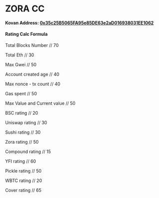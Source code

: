 # ZORA CC

#### Kovan Address: [0x35c25B5065FA95e85DE63e2aD016938031EE1062](https://kovan.etherscan.io/address/0x35c25B5065FA95e85DE63e2aD016938031EE1062)

#### Rating Calc Formula

Total Blocks Number // 70

Total Eth // 30

Max Gwei // 50

Account created age // 40

Max nonce - tx count // 40

Gas spent // 50

Max Value and Current value  // 50

BSC rating // 20

Uniswap rating // 30

Sushi rating // 30

Zora rating // 50

Compound rating // 15

YFI rating // 60

Pickle rating // 50

WBTC rating // 20

Cover rating // 65